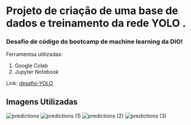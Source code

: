 # Projeto de criação de uma base de dados e treinamento da rede YOLO . 

### Desafio de código do bootcamp de machine learning da DIO!

Ferramentsa utilizadas:
1. Google Colab
2. Jupyter Notebook

Link: [desafio-YOLO](https://colab.research.google.com/drive/1CtgE49RtbcJ1uWDUX37EjgZqt8pUy5VW?usp=sharing)

## Imagens Utilizadas

![predictions](https://github.com/user-attachments/assets/52f5b43e-aa40-4926-bd14-cebdd0c575ba)
![predictions (1)](https://github.com/user-attachments/assets/fdf3c179-1be3-4236-9ce9-4f86727284b0)
![predictions (2)](https://github.com/user-attachments/assets/33249cc7-171a-421e-9b92-96c5d8cec0c4)
![predictions (3)](https://github.com/user-attachments/assets/b43a7775-9a90-46e8-af5f-1bbf2493324f)

